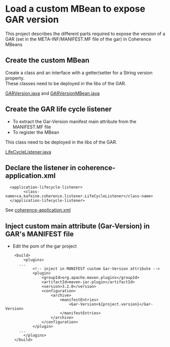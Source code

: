 # Load a custom MBean to expose GAR version
This project describes the different parts required to expose the version of a GAR (set in the META-INF/MANIFEST.MF file of the gar) in Coherence MBeans

## Create the custom MBean

Create a class and an interface with a getter/setter for a String version property.  
These classes need to be deployed in the libs of the GAR.

[GARVersion.java](https://github.com/jplaroche2000/coherence_jmx/blob/master/src/main/java/ca/kafeine/coherence/listener/GARVersion.java) and [GARVersionMBean.java](https://github.com/jplaroche2000/coherence_jmx/blob/master/src/main/java/ca/kafeine/coherence/listener/GARVersionMBean.java)


## Create the GAR life cycle listener

- To extract the Gar-Version manifest main attribute from the MANIFEST.MF file
- To register the MBean

This class need to be deployed in the libs of the GAR.

[LifeCycleListener.java](https://github.com/jplaroche2000/coherence_jmx/blob/master/src/main/java/ca/kafeine/coherence/listener/LifeCycleListener.java)


## Declare the listener in coherence-application.xml

```
  <application-lifecycle-listener>
        <class-name>ca.kafeine.coherence.listener.LifeCycleListener</class-name>
  </application-lifecycle-listener>
```
See 
[coherence-application.xml](https://github.com/jplaroche2000/coherence_jmx/blob/master/src/main/resources/META-INF/coherence-application.xml)


## Inject custom main attribute (Gar-Version) in GAR's MANIFEST file

- Edit the pom of the gar project
```
	<build>
		<plugins>      
      ...
			<!-- inject in MANIFEST custom Gar-Version attribute -->
			<plugin>
				<groupId>org.apache.maven.plugins</groupId>
				<artifactId>maven-jar-plugin</artifactId>
				<version>3.2.0</version>
				<configuration>
					<archive>
						<manifestEntries>
							<Gar-Version>${project.version}</Gar-Version>
						</manifestEntries>
					</archive>
				</configuration>
			</plugin>
      ...
		</plugins>
	</build>
```
